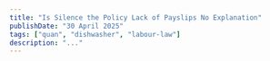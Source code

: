 ```yaml
---
title: "Is Silence the Policy Lack of Payslips No Explanation"
publishDate: "30 April 2025"
tags: ["quan", "dishwasher", "labour-law"]
description: "..."
---
```


<!-- Paste your content for 'Is Silence the Policy Lack of Payslips No Explanation' here -->
